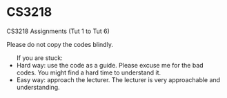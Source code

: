 # CS3218
CS3218 Assignments (Tut 1 to Tut 6)

Please do not copy the codes blindly. 

<ul>If you are stuck:
<li>Hard way: use the code as a guide. Please excuse me for the bad codes. You might find a hard time to understand it.</li>
<li>Easy way: approach the lecturer. The lecturer is very approachable and understanding. </li>
</ul>
